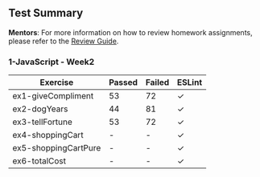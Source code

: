 ## Test Summary

**Mentors**: For more information on how to review homework assignments, please refer to the [Review Guide](https://github.com/HackYourFuture/mentors/blob/main/assignment-support/review-guide.md).

### 1-JavaScript - Week2

|       Exercise       | Passed | Failed | ESLint |
|----------------------|--------|--------|--------|
| ex1-giveCompliment   |   53   |   72   |   ✓    |
| ex2-dogYears         |   44   |   81   |   ✓    |
| ex3-tellFortune      |   53   |   72   |   ✓    |
| ex4-shoppingCart     |   -    |   -    |   ✓    |
| ex5-shoppingCartPure |   -    |   -    |   ✓    |
| ex6-totalCost        |   -    |   -    |   ✓    |
